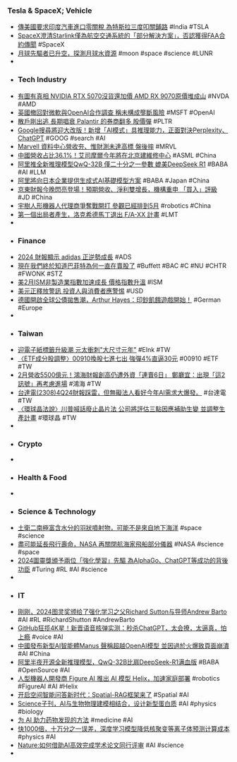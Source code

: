 ### Tesla & SpaceX; Vehicle
- [傳美國要求印度汽車進口零關稅 為特斯拉三度叩關鋪路](https://search.app/DMGcm) #India #TSLA
- [SpaceX澄清Starlink僅為航空交通系統的「部分解決方案」，否認獲得FAA合約傳聞](https://www.cmoney.tw/notes/note-detail.aspx?nid=920711) #SpaceX
- [月球先驅者已升空，探測月球水資源](https://search.app/Arvak) #moon #space #science #LUNR
-
- ### Tech Industry
- [有圖有真相 NVIDIA RTX 5070沒貨還加價 AMD RX 9070原價堆成山](https://news.xfastest.com/others/149249/nvidia-rtx-5070-amd-rx-9070/) #NVDA #AMD
- [英國撤回對微軟與OpenAI合作調查 稱未構成壟斷風險](https://search.app/v1y6k) #MSFT #OpenAI
- [散戶剛出逃 長期唱衰 Palantir 的券商翻多 股價彈](https://search.app/MwZtL) #PLTR
- [Google搜尋將迎大改版！新增「AI模式」具推理能力，正面對決Perplexity、ChatGPT](https://www.bnext.com.tw/article/82533/google-research-perplexity-2025) #GOOG #search #AI
- [Marvell 資料中心營收夯、惟財測未達高標 盤後摔](https://finance.technews.tw/2025/03/06/marvell-technology-inc-reports-fourth-quarter-and-fiscal-year-2025-financial-results/) #MRVL
- [中國營收占比36.1%！艾司摩爾今年將在北京建維修中心](https://news.cnyes.com/news/id/5885264) #ASML #China
- [阿里推全新推理模型QwQ-32B 僅二十分之一參數 媲美DeepSeek R1](https://search.app/hvUxe) #BABA #AI #LLM
- [阿里將向日本企業提供生成式AI基礎模型方案](https://zh.cn.nikkei.com/china/ccompany/58207-2025-03-06-10-16-54.html) #BABA #Japan #China
- [京東財報今晚閃亮登場！預期營收、淨利雙增長，機構重申 「買入」評級](https://hk.investing.com/news/stock-market-news/article-830508) #JD #China
- [宇樹人形機器人代理商爭奪戰開打 參觀已經排到5月](https://search.app/YqDdX) #robotics #China
- [第一個出局者產生，洛克希德馬丁退出 F/A-XX 計畫](https://search.app/VzS3) #LMT
-
- ### Finance
- [2024 財報顯示 adidas 正逆勢成長](https://hypebeast.com/hk/2025/3/adidas-reports-sales-growth-2024) #ADS
- [現在我們終於知道巴菲特為何一直在賣股了](https://search.app/TesQA) #Buffett #BAC #C #NU #CHTR #FWONK #STZ
- [美2月ISM非製造業指數加速成長 價格指數升溫](https://search.app/a54Ax) #ISM
- [美元正釋放警訊 投資人與消費者應警惕](https://search.app/hUD7t) #USD
- [德國開啟全球公債拋售潮，Arthur Hayes：印鈔飢餓遊戲開始！](https://abmedia.io/global-bond-market-selloff) #German #Europe
-
- ### Taiwan
- [迎電子紙標籤升級潮 元太衝刺"大尺寸元年"](https://news.ustv.com.tw/newsdetail/20250305A094) #EInk #TW
- [〈ETF成分股調整〉00910換股七進七出 強彈4%直逼30元](https://news.cnyes.com/news/id/5885428) #00910 #ETF #TW
- [2月營收5500億元！鴻海財報創高仍遭外資「連賣6日」 鄭廳宜：出現「這2訊號」再考慮進場](https://tw.stock.yahoo.com/news/2月營收5500億元-鴻海財報創高仍遭外資-連賣6日-鄭廳宜-出現-013000892.html) #鴻海 #TW
- [台達電(2308)4Q24財報踩雷，但無礙法人看好今年AI需求大爆發。](https://uanalyze.com.tw/articles/7505811145) #台達電 #TW
- [〈環球晶法說〉川普喊話廢止晶片法 公司將評估三點因應補助生變 並調整生產計畫](https://search.app/HsD3) #環球晶 #TW
-
- ### Crypto
-
- ### Health & Food
-
- ### Science & Technology
- [土衛二南極富含水分的羽狀噴射物，可能不是來自地下海洋](https://search.app/7jyZ) #space #science
- [盡可能延長飛行壽命，NASA 再關閉航海家飛船部分儀器](https://search.app/LDoPK) #NASA #science #space
- [2024圖靈獎頒予兩位「強化學習」先驅 為AlphaGo、ChatGPT等成功的背後功臣](https://search.app/sgsH) #Turing #RL #AI #science
-
- ### IT
- [刚刚，2024图灵奖颁给了强化学习之父Richard Sutton与导师Andrew Barto](https://www.jiqizhixin.com/articles/2025-03-05-16) #AI #RL #RichardShutton #AndrewBarto
- [GitHub狂揽4K星！新晋语音核弹实测：秒杀ChatGPT，太会撩，太逼真，怕上瘾](https://www.jiqizhixin.com/articles/2025-03-05-12) #voice #AI
- [中國發布新型AI智能體Manus 聲稱超越OpenAI模型 並因過於火爆致頁面崩潰](https://search.app/SBzrF) #AI #China
- [阿里半夜开源全新推理模型，QwQ-32B比肩DeepSeek-R1满血版](https://www.jiqizhixin.com/articles/2025-03-06-4) #BABA #OpenSource #AI
- [人型機器人開發商 Figure AI 推出 AI 模型 Helix，加速家庭部署](https://search.app/K23WH) #robotics #FigureAI #AI #Helix
- [开启空间智能问答新时代：Spatial-RAG框架来了](https://www.jiqizhixin.com/articles/2025-03-06-3) #Spatial #AI
- [Science子刊，AI与生物物理建模相结合，设计新型蛋白质](https://www.jiqizhixin.com/articles/2025-03-06-11) #AI #physics #biology
- [为 AI 助力药物发现的方法](https://www.jiqizhixin.com/articles/2025-03-06-5) #medicine #AI
- [快1000倍，十万分之一误差，深度学习模型降低核聚变等离子体预测计算成本](https://www.jiqizhixin.com/articles/2025-03-06-7) #physics #AI
- [Nature:如何借助AI高效完成学术论文同行评审](https://www.jiqizhixin.com/articles/2025-03-06-6) #AI #science
-